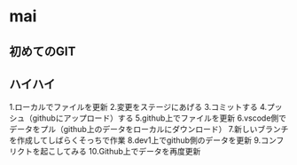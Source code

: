 # mai
## 初めてのGIT
## ハイハイ
1.ローカルでファイルを更新
2.変更をステージにあげる
3.コミットする
4.プッシュ（githubにアップロード）する
5.github上でファイルを更新
6.vscode側でデータをプル（github上のデータをローカルにダウンロード）
7.新しいブランチを作成してしばらくそっちで作業
8.dev1上でgithub側のデータを更新
9.コンフリクトを起こしてみる
10.Github上でデータを再度更新


